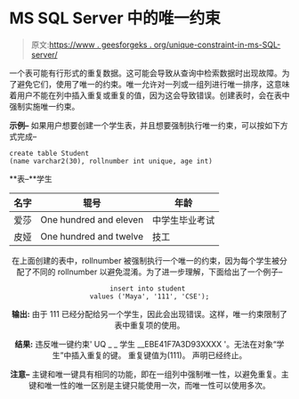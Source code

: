 # MS SQL Server 中的唯一约束

> 原文:[https://www . geesforgeks . org/unique-constraint-in-ms-SQL-server/](https://www.geeksforgeeks.org/unique-constraint-in-ms-sql-server/)

一个表可能有行形式的重复数据。这可能会导致从查询中检索数据时出现故障。为了避免它们，使用了唯一的约束。唯一允许对一列或一组列进行唯一排序，这意味着用户不能在列中插入重复或重复的值，因为这会导致错误。创建表时，会在表中强制实施唯一约束。

**示例–**
如果用户想要创建一个学生表，并且想要强制执行唯一约束，可以按如下方式完成–

```
create table Student
(name varchar2(30), rollnumber int unique, age int)
```

**表–**学生

<center>

| 名字 | 辊号 | 年龄 |
| --- | --- | --- |
| 爱莎 | One hundred and eleven | 中学生毕业考试 |
| 皮娅 | One hundred and twelve | 技工 |

在上面创建的表中，rollnumber 被强制执行一个唯一的约束，因为每个学生被分配了不同的 rollnumber 以避免混淆。为了进一步理解，下面给出了一个例子–

```
insert into student 
values ('Maya', '111', 'CSE');
```

**输出:**
由于 111 已经分配给另一个学生，因此会出现错误。这样，唯一约束限制了表中重复项的使用。

**结果:**
违反唯一键约束' UQ _ _ 学生 __EBE41F7A3D93XXXX '。无法在对象“学生”中插入重复的键。
重复键值为(111)。
声明已经终止。

**注意–**
主键和唯一键具有相同的功能，即在一组列中强制唯一性，以避免重复。主键和唯一性的唯一区别是主键只能使用一次，而唯一性可以使用多次。

</center>